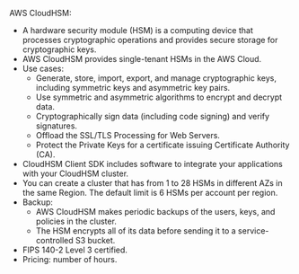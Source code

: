 AWS CloudHSM:
- A hardware security module (HSM) is a computing device that processes cryptographic operations and provides secure storage for cryptographic keys. 
- AWS CloudHSM provides single-tenant HSMs in the AWS Cloud.
- Use cases:
	- Generate, store, import, export, and manage cryptographic keys, including symmetric keys and asymmetric key pairs.
	- Use symmetric and asymmetric algorithms to encrypt and decrypt data.
	- Cryptographically sign data (including code signing) and verify signatures.
	- Offload the SSL/TLS Processing for Web Servers.
	- Protect the Private Keys for a certificate issuing Certificate Authority (CA).
- CloudHSM Client SDK includes software to integrate your applications with your CloudHSM cluster.
- You can create a cluster that has from 1 to 28 HSMs in different AZs in the same Region. The default limit is 6 HSMs per account per region.
- Backup:
	- AWS CloudHSM makes periodic backups of the users, keys, and policies in the cluster. 
	- The HSM encrypts all of its data before sending it to a service-controlled S3 bucket. 
- FIPS 140-2 Level 3 certified.
- Pricing: number of hours.

